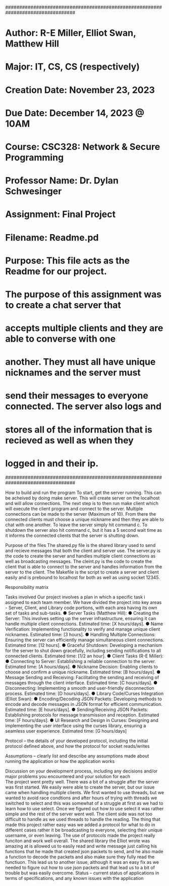 #################################################################################
# Author: R-E Miller, Elliot Swan, Matthew Hill                                 #
# Major: IT, CS, CS (respectively)                                              #
# Creation Date: November 23, 2023                                              #
# Due Date: December 14, 2023 @ 10AM                                            #
# Course: CSC328: Network & Secure Programming                                  #
# Professor Name: Dr. Dylan Schwesinger                                         #
# Assignment: Final Project                                                     #
# Filename: Readme.pd                                                           #
# Purpose: This file acts as the Readme for our project.                        #
#           The purpose of this assignment was to create a chat server that     #
#           accepts multiple clients and they are able to converse with one     #
#           another. They must all have unique nicknames and the server must    #
#           send their messages to everyone connected. The server also logs and #
#           stores all of the information that is recieved as well as when they #
#           logged in and their ip.                                             #
#################################################################################


How to build and run the program
    To start, get the server running. This can be acheived by doing make server. This will create server on 
    the localhost and will allow connections. The next step is to then run make client which will execute the client program and connect
    to the server. Multiple connections can be made to the server (Maximum of 10). From there the connected clients must choose a unique nickname and then
    they are able to chat with one another. To leave the server simply hit command c. To shutdown the server also hit command c, but it has a 5 second wait time as it
    informs the connected clients that the server is shutting down.

Purpose of the files
    The shared.py file is the shared library used to send and recieve messages that both the client and server use.
    The server.py is the code to create the server and handles multiple client connections as well as broadcasting messages.
    The cleint.py is the code to create the client that is able to connect to the server and handles information from the server to the client.
    The Makefile is the script to create a server and client easily and is prebound to localhost for both as well as using socket 12345.

Responsibility matrix

Tasks involved
Our project involves a plan in which a specific task i assigned to each team member. We have
divided the project into key areas - Server, Client, and Library code portions, with each area
having its own set of tasks and sub-tasks.
    ● Server Tasks (Matthew Hill):
        ● Creating the Server: This involves setting up the server infrastructure, ensuring it
          can handle multiple client connections. Estimated time: [X hours/days].
        ● Name Verification: Implementing functionality to verify and manage unique
        client nicknames. Estimated time: [3 hours].
        ● Handling Multiple Connections: Ensuring the server can efficiently manage
        simultaneous client connections. Estimated time: [12 hours].
        ● Graceful Shutdown: Developing a mechanism for the server to shut down
        gracefully, including sending notifications to all connected clients. Estimated
        time: [1/2 an hour].
    ● Client Tasks (R-E Miller):
        ● Connecting to Server: Establishing a reliable connection to the server. Estimated
        time: [A hours/days].
        ● Nickname Decision: Enabling clients to choose and confirm a unique nickname.
        Estimated time: [B hours/days].
        ● Message Sending and Receiving: Facilitating the sending and receiving of
        messages through the client interface. Estimated time: [C hours/days].
        ● Disconnecting: Implementing a smooth and user-friendly disconnection process.
        Estimated time: [D hours/days].
    ● Library Code/Curses Integration (Elliot Swan):
        ● Encoding/Decoding JSON Packets: Developing methods to encode and decode
        messages in JSON format for efficient communication. Estimated time: [E
        hours/days].
        ● Sending/Receiving JSON Packets: Establishing protocols for message
        transmission and reception. Estimated time: [F hours/days].
        ● UI Research and Design in Curses: Designing and implementing the user
        interface using the curses library, ensuring a seamless user experience. Estimated
        time: [G hours/days]


Protocol – the details of your developed protocol, including the initial protocol defined above, and how the protocol for socket reads/writes

Assumptions – clearly list and describe any assumptions made about running the application or how the application works

Discussion on your development process, including any decisions and/or major problems you encountered and your solution for each    
    The project went pretty well. There was a bit of a struggle after the server was first started. We easily were able to create the server, but our issue came when handling multiple clients. We first wanted to use threads, but we wanted to avoid race condtions and after hours of trying with threads we switched to select and this was somewhat of a struggle at first as we had to learn how to use select. Once we figured out how to use select it was rather simple and the rest of the server went well. The client side was not too difficult to handle as we used threads to handle the reading. The thing that made this project rather easy was we added a protocol for what to do in different cases rather it be broadcasting to everyone, selecting their unique username, or even leaving. The use of protocols made the project really funciton and work well overall. The shared library the Elliot wrote was amazing at is allowed us to easily read and write message just calling his functions that he made that created json packets to send, and he also made a function to decode the packets and also make sure they fully read the functiuon. This lead us to another issue, although it was an easy fix as we needed to figure out how to use json packets and that lead us to a bit of trouble but was easily overcome. 
Status – current status of applications in terms of specifications, and any known issues with the application